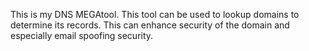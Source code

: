 This is my DNS MEGAtool. This tool can be used to lookup domains to determine its records. This can enhance security of the domain and especially email spoofing security.

